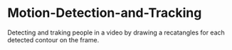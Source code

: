 # Motion-Detection-and-Tracking

Detecting and traking people in a video by drawing a recatangles for each detected contour on the frame.
